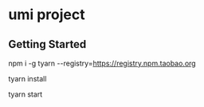 # umi project

## Getting Started

npm i -g tyarn --registry=https://registry.npm.taobao.org

tyarn install

tyarn start